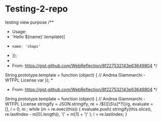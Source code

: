 # Testing-2-repo
testing view purpose
/**
 * Usage: 
 *   'Hello ${name}'.template({
 *     name: 'chaps'
 *   });
 * 
 * From: https://gist.github.com/WebReflection/8f227532143e63649804
 */

String.prototype.template = function (object) {
  // Andrea Giammarchi - WTFPL License
  var });
 * 
 * From: https://gist.github.com/WebReflection/8f227532143e63649804
 */

String.prototype.template = function (object) {
  // Andrea Giammarchi - WTFPL License
    stringify = JSON.stringify,
    re = /\$\{([\S\s]*?)\}/g,
    evaluate = [],
    i = 0,
    m
  ;
  while (m = re.exec(this)) {
    evaluate.push(
      stringify(this.slice(i, re.lastIndex - m[0].length)),
      '(' + m[1] + ')'
    );
    i = re.lastIndex;
  }
